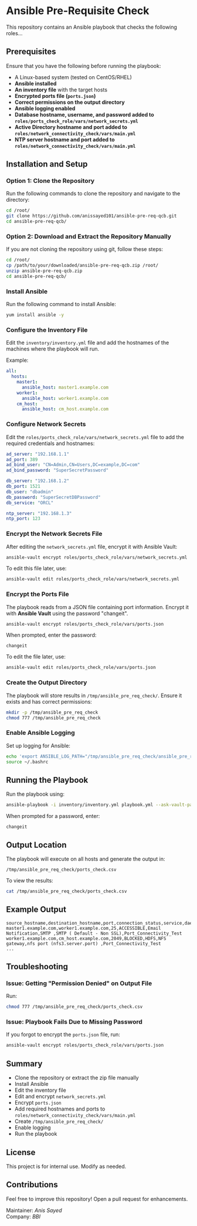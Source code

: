 # Ansible Pre-Requisite Check

This repository contains an Ansible playbook that checks the following roles...

## Prerequisites

Ensure that you have the following before running the playbook:

- A Linux-based system (tested on CentOS/RHEL)
- **Ansible installed**
- **An inventory file** with the target hosts
- **Encrypted ports file (`ports.json`)**
- **Correct permissions on the output directory**
- **Ansible logging enabled**
- **Database hostname, username, and password added to `roles/ports_check_role/vars/network_secrets.yml`**
- **Active Directory hostname and port added to `roles/network_connectivity_check/vars/main.yml`**
- **NTP server hostname and port added to `roles/network_connectivity_check/vars/main.yml`**

## Installation and Setup

### Option 1: Clone the Repository

Run the following commands to clone the repository and navigate to the directory:

```bash
cd /root/
git clone https://github.com/anissayed101/ansible-pre-req-qcb.git
cd ansible-pre-req-qcb/
```

### Option 2: Download and Extract the Repository Manually

If you are not cloning the repository using git, follow these steps:

```bash
cd /root/
cp /path/to/your/downloaded/ansible-pre-req-qcb.zip /root/
unzip ansible-pre-req-qcb.zip
cd ansible-pre-req-qcb/
```

### Install Ansible

Run the following command to install Ansible:

```bash
yum install ansible -y
```

### Configure the Inventory File

Edit the `inventory/inventory.yml` file and add the hostnames of the machines where the playbook will run.

Example:

```yaml
all:
  hosts:
    master1:
      ansible_host: master1.example.com
    worker1:
      ansible_host: worker1.example.com
    cm_host:
      ansible_host: cm_host.example.com
```

### Configure Network Secrets

Edit the `roles/ports_check_role/vars/network_secrets.yml` file to add the required credentials and hostnames:

```yaml
ad_server: "192.168.1.1"
ad_port: 389
ad_bind_user: "CN=Admin,CN=Users,DC=example,DC=com"
ad_bind_password: "SuperSecretPassword"

db_server: "192.168.1.2"
db_port: 1521
db_user: "dbadmin"
db_password: "SuperSecretDBPassword"
db_service: "ORCL"

ntp_server: "192.168.1.3"
ntp_port: 123
```

### Encrypt the Network Secrets File

After editing the `network_secrets.yml` file, encrypt it with Ansible Vault:

```bash
ansible-vault encrypt roles/ports_check_role/vars/network_secrets.yml
```

To edit this file later, use:

```bash
ansible-vault edit roles/ports_check_role/vars/network_secrets.yml
```

### Encrypt the Ports File

The playbook reads from a JSON file containing port information. Encrypt it with **Ansible Vault** using the password "changeit".

```bash
ansible-vault encrypt roles/ports_check_role/vars/ports.json
```

When prompted, enter the password:

```
changeit
```

To edit the file later, use:

```bash
ansible-vault edit roles/ports_check_role/vars/ports.json
```

### Create the Output Directory

The playbook will store results in `/tmp/ansible_pre_req_check/`. Ensure it exists and has correct permissions:

```bash
mkdir -p /tmp/ansible_pre_req_check
chmod 777 /tmp/ansible_pre_req_check
```

### Enable Ansible Logging

Set up logging for Ansible:

```bash
echo 'export ANSIBLE_LOG_PATH="/tmp/ansible_pre_req_check/ansible_pre_req_check_$(date +%Y-%m-%d_%H-%M-%S).log"' >> ~/.bashrc
source ~/.bashrc
```

## Running the Playbook

Run the playbook using:

```bash
ansible-playbook -i inventory/inventory.yml playbook.yml --ask-vault-pass -f 50 -vv
```

When prompted for a password, enter:

```
changeit
```

## Output Location

The playbook will execute on all hosts and generate the output in:

```
/tmp/ansible_pre_req_check/ports_check.csv
```

To view the results:

```bash
cat /tmp/ansible_pre_req_check/ports_check.csv
```

## Example Output

```csv
source_hostname,destination_hostname,port,connection_status,service,daemon,comment,test_type
master1.example.com,worker1.example.com,25,ACCESSIBLE,Email Notification,SMTP ,SMTP ( Default - Non SSL),Port_Connectivity_Test
worker1.example.com,cm_host.example.com,2049,BLOCKED,HDFS,NFS gateway,nfs port (nfs3.server.port) ,Port_Connectivity_Test
...
```

## Troubleshooting

### Issue: Getting "Permission Denied" on Output File

Run:

```bash
chmod 777 /tmp/ansible_pre_req_check/ports_check.csv
```

### Issue: Playbook Fails Due to Missing Password

If you forgot to encrypt the `ports.json` file, run:

```bash
ansible-vault encrypt roles/ports_check_role/vars/ports.json
```

## Summary

- Clone the repository or extract the zip file manually
- Install Ansible
- Edit the inventory file
- Edit and encrypt `network_secrets.yml`
- Encrypt `ports.json`
- Add required hostnames and ports to `roles/network_connectivity_check/vars/main.yml`
- Create `/tmp/ansible_pre_req_check/`
- Enable logging
- Run the playbook

## License

This project is for internal use. Modify as needed.

## Contributions

Feel free to improve this repository! Open a pull request for enhancements.

Maintainer: *Anis Sayed*\
Company: *BBI*


